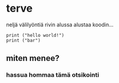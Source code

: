 # terve

neljä välilyöntiä rivin alussa alustaa koodin...

    print ("hello world!")
    print ("bar")
    
## miten menee?

 
### hassua hommaa tämä otsikointi
